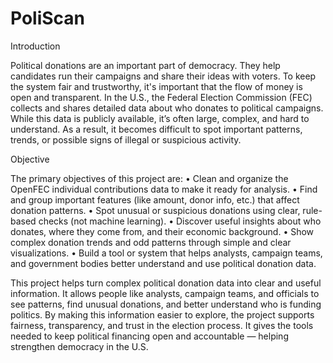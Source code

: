 # PoliScan
Introduction

Political donations are an important part of democracy. They help candidates run their campaigns and share their ideas with voters. To keep the system fair and trustworthy, it's important that the flow of money is open and transparent.
In the U.S., the Federal Election Commission (FEC) collects and shares detailed data about who donates to political campaigns. While this data is publicly available, it’s often large, complex, and hard to understand. As a result, it becomes difficult to spot important patterns, trends, or possible signs of illegal or suspicious activity.


Objective

The primary objectives of this project are:
•	Clean and organize the OpenFEC individual contributions data to make it ready for analysis.
•	Find and group important features (like amount, donor info, etc.) that affect donation patterns.
•	Spot unusual or suspicious donations using clear, rule-based checks (not machine learning).
•	Discover useful insights about who donates, where they come from, and their economic background.
•	Show complex donation trends and odd patterns through simple and clear visualizations.
•	Build a tool or system that helps analysts, campaign teams, and government bodies better understand and use political donation data.



This project helps turn complex political donation data into clear and useful information. It allows people like analysts, campaign teams, and officials to see patterns, find unusual donations, and better understand who is funding politics.
By making this information easier to explore, the project supports fairness, transparency, and trust in the election process. It gives the tools needed to keep political financing open and accountable — helping strengthen democracy in the U.S.

